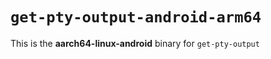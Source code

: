# `get-pty-output-android-arm64`

This is the **aarch64-linux-android** binary for `get-pty-output`
